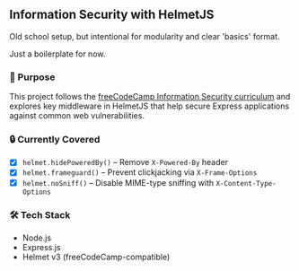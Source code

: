 ## Information Security with HelmetJS

Old school setup, but intentional for modularity and clear 'basics' format. 

Just a boilerplate for now.   

### 📌 Purpose

This project follows the [freeCodeCamp Information Security curriculum](https://www.freecodecamp.org/learn/information-security/) and explores key middleware in HelmetJS that help secure Express applications against common web vulnerabilities.

### 🔒 Currently Covered

- [x] `helmet.hidePoweredBy()` – Remove `X-Powered-By` header
- [x] `helmet.frameguard()` – Prevent clickjacking via `X-Frame-Options`
- [x] `helmet.noSniff()` – Disable MIME-type sniffing with `X-Content-Type-Options`

### 🛠 Tech Stack

- Node.js  
- Express.js  
- Helmet v3 (freeCodeCamp-compatible)
